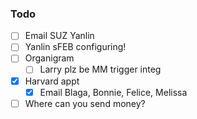 ### Todo

- [ ] Email SUZ Yanlin
- [ ] Yanlin sFEB configuring!
- [ ] Organigram
  - [ ] Larry plz be MM trigger integ
- [x] Harvard appt
  - [x] Email Blaga, Bonnie, Felice, Melissa
- [ ] Where can you send money?
